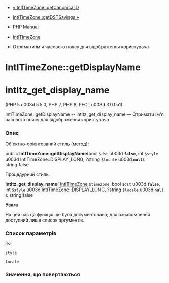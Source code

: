- [« IntlTimeZone::getCanonicalID](intltimezone.getcanonicalid.md)
- [IntlTimeZone::getDSTSavings »](intltimezone.getdstsavings.md)

- [PHP Manual](index.md)
- [IntlTimeZone](class.intltimezone.md)
- Отримати ім'я часового поясу для відображення користувача

# IntlTimeZone::getDisplayName

# intltz_get_display_name

(PHP 5 u003d 5.5.0, PHP 7, PHP 8, PECL u003d 3.0.0a1)

IntlTimeZone::getDisplayName -- intltz_get_display_name — Отримати ім'я
часового поясу для відображення користувача

### Опис

Об'єктно-орієнтований стиль (метод):

public **IntlTimeZone::getDisplayName**(bool `$dst` u003d **`false`**, int
`$style` u003d IntlTimeZone::DISPLAY_LONG, ?string `$locale` u003d **`null`**):
string\|false

Процедурний стиль:

**intltz_get_display_name**(
[IntlTimeZone](class.intltimezone.md) `$timezone`,
bool `$dst` u003d **`false`**,
int `$style` u003d IntlTimeZone::DISPLAY_LONG,
?string `$locale` u003d **`null`**
): string\|false

**Увага**

На цей час ця функція ще була документована; для
ознайомлення доступний лише список аргументів.

### Список параметрів

`dst`

`style`

`locale`

### Значення, що повертаються
